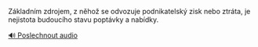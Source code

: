 
Základním zdrojem, z něhož se odvozuje podnikatelský zisk nebo ztráta, je nejistota budoucího stavu poptávky a nabídky.

[🔊 Poslechnout audio](/data/7-paragraphs/audio/chapter_59/para_014-Zkladnm-zdrojem-z-nho-se-odvozuje-podnikatels.mp3)
